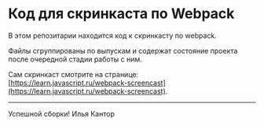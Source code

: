 # Код для скринкаста по Webpack

В этом репозитарии находится код к скринкасту по webpack.

Файлы сгруппированы по выпускам и содержат состояние проекта после очередной стадии работы с ним.

Сам скринкаст смотрите на странице: [https://learn.javascript.ru/webpack-screencast](https://learn.javascript.ru/webpack-screencast).

-------------------
Успешной сборки!
Илья Кантор
